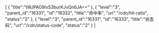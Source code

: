 [
	{
		"title":"tWJPAO9lvS3burKJvQn6JA=="
	},
	{
		"level":"3",
		"parent_id":"16331",
		"id":"16332",
		"title":"命中率",
		"url":"/cdn/hit-ratio",
		"status":"2"
	},
	{
		"level":"3",
		"parent_id":"16331",
		"id":"16333",
		"title":"状态码",
		"url":"/cdn/status-code",
		"status":"2"
	}
]